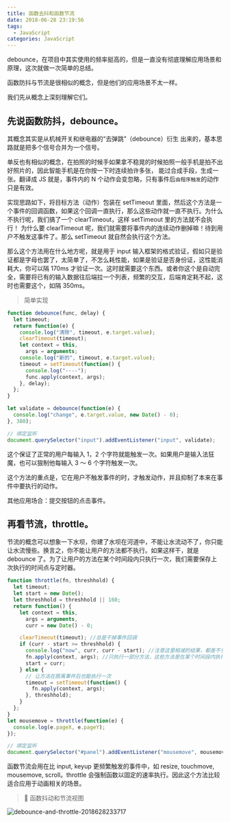 ```yaml
---
title: 函数去抖和函数节流
date: 2018-06-28 23:19:56
tags:
  - JavaScript
categories: JavaScript
---
```


debounce，在项目中其实使用的频率挺高的，但是一直没有彻底理解应用场景和原理，这次就做一次简单的总结。

函数防抖与节流是很相似的概念，但是他们的应用场景不太一样。

我们先从概念上深刻理解它们。

## 先说函数防抖，debounce。

其概念其实是从机械开关和继电器的“去弹跳”（debounce）衍生 出来的，基本思路就是把多个信号合并为一个信号。

单反也有相似的概念，在拍照的时候手如果拿不稳晃的时候拍照一般手机是拍不出好照片的，因此智能手机是在你按一下时连续拍许多张， 能过合成手段，生成一张。翻译成 JS 就是，事件内的 N 个动作会变忽略，只有事件后`由程序触发`的动作只是有效。

实现思路如下，将目标方法（动作）包装在 setTimeout 里面，然后这个方法是一个事件的回调函数，如果这个回调一直执行，那么这些动作就一直不执行。为什么不执行呢，我们搞了一个 clearTimeout，这样 setTimeout 里的方法就不会执行！ 为什么要 clearTimeout 呢，我们就需要将事件内的连续动作删掉嘛！待到用户不触发这事件了。那么 setTimeout 就自然会执行这个方法。

那么这个方法用在什么地方呢，就是用于 input 输入框架的格式验证，假如只是验证都是字母也罢了，太简单了，不怎么耗性能，如果是验证是否身份证，这性能消耗大，你可以隔 170ms 才验证一次。这时就需要这个东西。或者你这个是自动完全，需要将已有的输入数据往后端拉一个列表，频繁的交互，后端肯定耗不起，这时也需要这个，如隔 350ms。

> 简单实现

```js
function debounce(func, delay) {
  let timeout;
  return function(e) {
    console.log("清除", timeout, e.target.value);
    clearTimeout(timeout);
    let context = this,
      args = arguments;
    console.log("新的", timeout, e.target.value);
    timeout = setTimeout(function() {
      console.log("----");
      func.apply(context, args);
    }, delay);
  };
}

let validate = debounce(function(e) {
  console.log("change", e.target.value, new Date() - 0);
}, 380);

// 绑定监听
document.querySelector("input").addEventListener("input", validate);
```

这个保证了正常的用户每输入 1，2 个字符就能触发一次。如果用户是输入法狂魔，也可以狠制他每输入 3 ～ 6 个字符触发一次。

这个方法的重点是，它在用户不触发事件的时，才触发动作，并且抑制了本来在事件中要执行的动作。

其他应用场合：提交按钮的点击事件。

## 再看节流，throttle。

节流的概念可以想象一下水坝，你建了水坝在河道中，不能让水流动不了，你只能让水流慢些。换言之，你不能让用户的方法都不执行。如果这样干，就是 debounce 了。为了让用户的方法在某个时间段内只执行一次，我们需要保存上次执行的时间点与定时器。

```js
function throttle(fn, threshhold) {
  let timeout;
  let start = new Date();
  let threshhold = threshhold || 160;
  return function() {
    let context = this,
      args = arguments,
      curr = new Date() - 0;

    clearTimeout(timeout); //总是干掉事件回调
    if (curr - start >= threshhold) {
      console.log("now", curr, curr - start); //注意这里相减的结果，都差不多是160左右
      fn.apply(context, args); //只执行一部分方法，这些方法是在某个时间段内执行一次
      start = curr;
    } else {
      // 让方法在脱离事件后也能执行一次
      timeout = setTimeout(function() {
        fn.apply(context, args);
      }, threshhold);
    }
  };
}
let mousemove = throttle(function(e) {
  console.log(e.pageX, e.pageY);
});

// 绑定监听
document.querySelector("#panel").addEventListener("mousemove", mousemove);
```

函数节流会用在比 input, keyup 更频繁触发的事件中，如 resize, touchmove, mousemove, scroll。throttle 会强制函数以固定的速率执行。因此这个方法比较适合应用于动画相关的场景。

>  函数抖动和节流视图

![debounce-and-throttle-2018628233717](https://static.skynian.cn/debounce-and-throttle-2018628233717.png)
